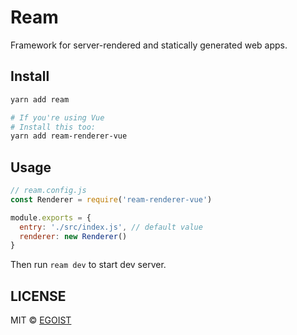 # Ream

Framework for server-rendered and statically generated web apps.

## Install

```bash
yarn add ream

# If you're using Vue
# Install this too:
yarn add ream-renderer-vue
```

## Usage

```js
// ream.config.js
const Renderer = require('ream-renderer-vue')

module.exports = {
  entry: './src/index.js', // default value
  renderer: new Renderer()
}
```

Then run `ream dev` to start dev server.

## LICENSE

MIT &copy; [EGOIST](https://github.com/egoist)
